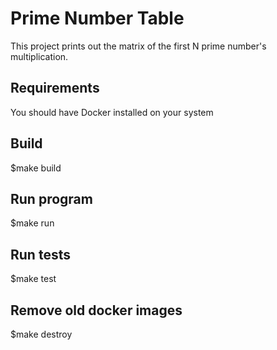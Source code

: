 # Prime Number Table
This project prints out the matrix of the first N prime number's multiplication.

## Requirements
You should have Docker installed on your system

## Build
$make build

## Run program
$make run

## Run tests
$make test

## Remove old docker images
$make destroy

